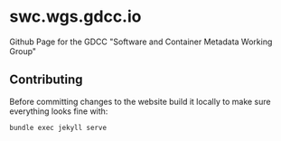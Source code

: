 # swc.wgs.gdcc.io

Github Page for the GDCC "Software and Container Metadata Working Group"

## Contributing

Before committing changes to the website build it locally to make sure everything looks fine with:

```
bundle exec jekyll serve
```
